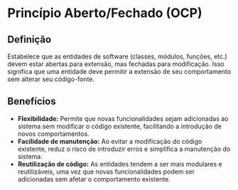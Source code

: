 # Princípio Aberto/Fechado (OCP)


## Definição

Estabelece que as entidades de software (classes, módulos, funções, etc.) devem estar abertas para extensão, mas fechadas para modificação. Isso significa que uma entidade deve permitir a extensão de seu comportamento sem alterar seu código-fonte.

## Benefícios

- **Flexibilidade:** Permite que novas funcionalidades sejam adicionadas ao sistema sem modificar o código existente, facilitando a introdução de novos comportamentos.
- **Facilidade de manutenção:** Ao evitar a modificação do código existente, reduz o risco de introduzir erros e simplifica a manutenção do sistema.
- **Reutilização de código:** As entidades tendem a ser mais modulares e reutilizáveis, uma vez que novas funcionalidades podem ser adicionadas sem afetar o comportamento existente.
